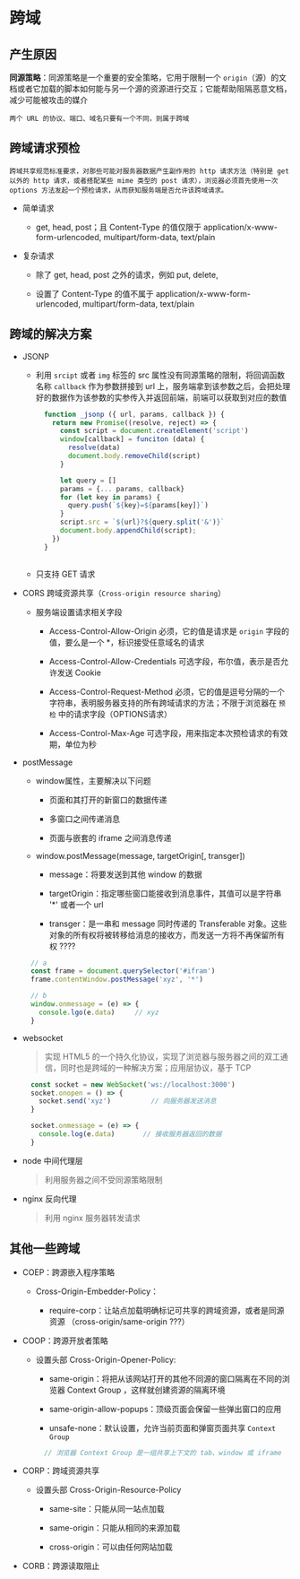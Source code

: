 # 跨域

## 产生原因

**同源策略**：同源策略是一个重要的安全策略，它用于限制一个 `origin`（源）的文档或者它加载的脚本如何能与另一个源的资源进行交互；它能帮助阻隔恶意文档，减少可能被攻击的媒介

    两个 URL 的协议、端口、域名只要有一个不同，则属于跨域

## 跨域请求预检

    跨域共享规范标准要求，对那些可能对服务器数据产生副作用的 http 请求方法（特别是 get 以外的 http 请求，或者搭配某些 mime 类型的 post 请求），浏览器必须首先使用一次 options 方法发起一个预检请求，从而获知服务端是否允许该跨域请求。

  - 简单请求

    - get, head, post；且 Content-Type 的值仅限于 application/x-www-form-urlencoded, multipart/form-data, text/plain

  - 复杂请求

    - 除了 get, head, post 之外的请求，例如 put, delete,

    - 设置了 Content-Type 的值不属于 application/x-www-form-urlencoded, multipart/form-data, text/plain 
    
## 跨域的解决方案

- JSONP

  - 利用 `srcipt` 或者 `img` 标签的 src 属性没有同源策略的限制，将回调函数名称 `callback` 作为参数拼接到 url 上，服务端拿到该参数之后，会把处理好的数据作为该参数的实参传入并返回前端，前端可以获取到对应的数值
    ```js
      function _jsonp ({ url, params, callback }) {
        return new Promise((resolve, reject) => {
          const script = document.createElement('script')
          window[callback] = funciton (data) {
            resolve(data)
            document.body.removeChild(script)
          }

          let query = []
          params = {... params, callback}
          for (let key in params) {
            query.push(`${key}=${params[key]}`)
          }
          script.src = `${url}?${query.split('&')}`
          document.body.appendChild(script); 
        })
      }
      
    ```

  - 只支持 GET 请求

- CORS 跨域资源共享（`Cross-origin resource sharing`）

  - 服务端设置请求相关字段

    - Access-Control-Allow-Origin 必须，它的值是请求是 `origin` 字段的值，要么是一个 *，标识接受任意域名的请求

    - Access-Control-Allow-Credentials 可选字段，布尔值，表示是否允许发送 Cookie

    - Access-Control-Request-Method 必须，它的值是逗号分隔的一个字符串，表明服务器支持的所有跨域请求的方法；不限于浏览器在 `预检` 中的请求字段（OPTIONS请求）

    - Access-Control-Max-Age 可选字段，用来指定本次预检请求的有效期，单位为秒

- postMessage

  - window属性，主要解决以下问题

    - 页面和其打开的新窗口的数据传递

    - 多窗口之间传递消息

    - 页面与嵌套的 iframe 之间消息传递

  - window.postMessage(message, targetOrigin[, transger])

    - message：将要发送到其他 window 的数据

    - targetOrigin：指定哪些窗口能接收到消息事件，其值可以是字符串 '*' 或者一个 url

    - transger：是一串和 message 同时传递的 Transferable 对象。这些对象的所有权将被转移给消息的接收方，而发送一方将不再保留所有权 ????
  ```js
    // a
    const frame = document.querySelector('#ifram')
    frame.contentWindow.postMessage('xyz', '*')

    // b
    window.onmessage = (e) => {
      console.lgo(e.data)     // xyz
    }

  ```

- websocket

  > 实现 HTML5 的一个持久化协议，实现了浏览器与服务器之间的双工通信，同时也是跨域的一种解决方案；应用层协议，基于 TCP

  ``` js
    const socket = new WebSocket('ws://localhost:3000')
    socket.onopen = () => {
      socket.send('xyz')          // 向服务器发送消息
    }

    socket.onmessage = (e) => {
      console.log(e.data)       // 接收服务器返回的数据
    }

  ```

- node 中间代理层

  > 利用服务器之间不受同源策略限制

- nginx 反向代理

  > 利用 nginx 服务器转发请求

## 其他一些跨域

- COEP：跨源嵌入程序策略

  - Cross-Origin-Embedder-Policy：

    - require-corp：让站点加载明确标记可共享的跨域资源，或者是同源资源  （cross-origin/same-origin ???）

- COOP：跨源开放者策略

  - 设置头部 Cross-Origin-Opener-Policy: 

    - same-origin：将把从该网站打开的其他不同源的窗口隔离在不同的浏览器 Context Group ，这样就创建资源的隔离环境

    - same-origin-allow-popups：顶级页面会保留一些弹出窗口的应用

    - unsafe-none：默认设置，允许当前页面和弹窗页面共享 `Context Group`

    ```js
      // 浏览器 Context Group 是一组共享上下文的 tab、window 或 iframe
    ```

- CORP：跨域资源共享

  - 设置头部 Cross-Origin-Resource-Policy

    - same-site：只能从同一站点加载

    - same-origin：只能从相同的来源加载

    - cross-origin：可以由任何网站加载

- CORB：跨源读取阻止
